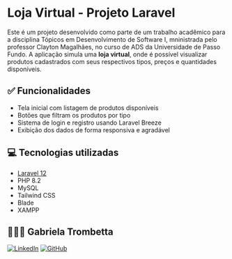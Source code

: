 # Loja Virtual - Projeto Laravel

Este é um projeto desenvolvido como parte de um trabalho acadêmico para a disciplina Tópicos em Desenvolvimento
de Software I, mninistrada pelo professor Clayton Magalhães, no curso de ADS da Universidade de Passo Fundo. A aplicação simula uma **loja virtual**, onde é possível visualizar produtos cadastrados com seus respectivos tipos, preços e quantidades disponíveis.

## ✅ Funcionalidades

- Tela inicial com listagem de produtos disponíveis
- Botões que filtram os produtos por tipo
- Sistema de login e registro usando Laravel Breeze
- Exibição dos dados de forma responsiva e agradável

## 💻 Tecnologias utilizadas

- [Laravel 12](https://laravel.com/)
- PHP 8.2
- MySQL
- Tailwind CSS
- Blade
- XAMPP

## 👩🏻‍💻 Gabriela Trombetta
[![LinkedIn](https://img.shields.io/badge/LinkedIn-0077B5?style=for-the-badge&logo=linkedin&logoColor=white)](https://www.linkedin.com/in/gabitrombetta/)
[![GitHub](https://img.shields.io/badge/github-%23121011.svg?style=for-the-badge&logo=github&logoColor=white)](https://github.com/gabitrombetta)
